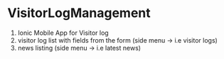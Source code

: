 # VisitorLogManagement
1) Ionic Mobile App for Visitor log 
2) visitor log list with fields from the form (side menu -> i.e visitor logs)
3) news listing (side menu -> i.e latest news)
